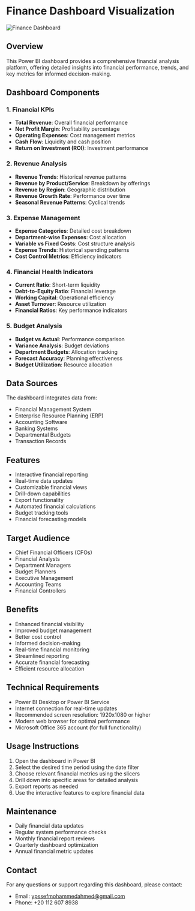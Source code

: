 # Finance Dashboard Visualization

![Finance Dashboard](https://github.com/Yossefmohammed/finance_dashbord/blob/main/Finance%20power%20bi.png)

## Overview
This Power BI dashboard provides a comprehensive financial analysis platform, offering detailed insights into financial performance, trends, and key metrics for informed decision-making.

## Dashboard Components

### 1. Financial KPIs
- **Total Revenue**: Overall financial performance
- **Net Profit Margin**: Profitability percentage
- **Operating Expenses**: Cost management metrics
- **Cash Flow**: Liquidity and cash position
- **Return on Investment (ROI)**: Investment performance

### 2. Revenue Analysis
- **Revenue Trends**: Historical revenue patterns
- **Revenue by Product/Service**: Breakdown by offerings
- **Revenue by Region**: Geographic distribution
- **Revenue Growth Rate**: Performance over time
- **Seasonal Revenue Patterns**: Cyclical trends

### 3. Expense Management
- **Expense Categories**: Detailed cost breakdown
- **Department-wise Expenses**: Cost allocation
- **Variable vs Fixed Costs**: Cost structure analysis
- **Expense Trends**: Historical spending patterns
- **Cost Control Metrics**: Efficiency indicators

### 4. Financial Health Indicators
- **Current Ratio**: Short-term liquidity
- **Debt-to-Equity Ratio**: Financial leverage
- **Working Capital**: Operational efficiency
- **Asset Turnover**: Resource utilization
- **Financial Ratios**: Key performance indicators

### 5. Budget Analysis
- **Budget vs Actual**: Performance comparison
- **Variance Analysis**: Budget deviations
- **Department Budgets**: Allocation tracking
- **Forecast Accuracy**: Planning effectiveness
- **Budget Utilization**: Resource allocation

## Data Sources
The dashboard integrates data from:
- Financial Management System
- Enterprise Resource Planning (ERP)
- Accounting Software
- Banking Systems
- Departmental Budgets
- Transaction Records

## Features
- Interactive financial reporting
- Real-time data updates
- Customizable financial views
- Drill-down capabilities
- Export functionality
- Automated financial calculations
- Budget tracking tools
- Financial forecasting models

## Target Audience
- Chief Financial Officers (CFOs)
- Financial Analysts
- Department Managers
- Budget Planners
- Executive Management
- Accounting Teams
- Financial Controllers

## Benefits
- Enhanced financial visibility
- Improved budget management
- Better cost control
- Informed decision-making
- Real-time financial monitoring
- Streamlined reporting
- Accurate financial forecasting
- Efficient resource allocation

## Technical Requirements
- Power BI Desktop or Power BI Service
- Internet connection for real-time updates
- Recommended screen resolution: 1920x1080 or higher
- Modern web browser for optimal performance
- Microsoft Office 365 account (for full functionality)

## Usage Instructions
1. Open the dashboard in Power BI
2. Select the desired time period using the date filter
3. Choose relevant financial metrics using the slicers
4. Drill down into specific areas for detailed analysis
5. Export reports as needed
6. Use the interactive features to explore financial data

## Maintenance
- Daily financial data updates
- Regular system performance checks
- Monthly financial report reviews
- Quarterly dashboard optimization
- Annual financial metric updates

## Contact
For any questions or support regarding this dashboard, please contact:
- Email: ypssefmohammedahmed@gmail.com
- Phone: +20 112 607 8938
